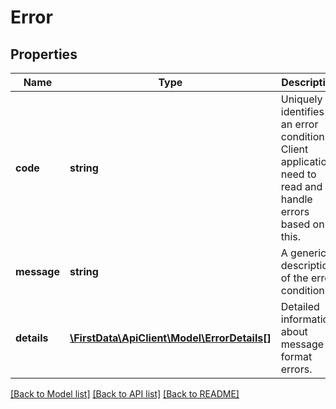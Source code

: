 # Error

## Properties
Name | Type | Description | Notes
------------ | ------------- | ------------- | -------------
**code** | **string** | Uniquely identifies an error condition. Client applications need to read and handle errors based on this. | [optional] 
**message** | **string** | A generic description of the error condition. | [optional] 
**details** | [**\FirstData\ApiClient\Model\ErrorDetails[]**](ErrorDetails.md) | Detailed information about message format errors. | [optional] 

[[Back to Model list]](../../README.md#documentation-for-models) [[Back to API list]](../../README.md#documentation-for-api-endpoints) [[Back to README]](../../README.md)


